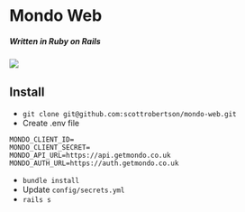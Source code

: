 # Mondo Web
##### Written in Ruby on Rails

![](https://upload.scottrobertson.me/Screen-Shot-2016-01-31-00-56-47-WPkXs4Htmf.png)

## Install
- `git clone git@github.com:scottrobertson/mondo-web.git`
- Create .env file
```
MONDO_CLIENT_ID=
MONDO_CLIENT_SECRET=
MONDO_API_URL=https://api.getmondo.co.uk
MONDO_AUTH_URL=https://auth.getmondo.co.uk
```
- `bundle install`
- Update `config/secrets.yml`
- `rails s`
